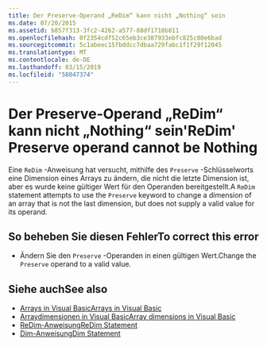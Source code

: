 ```yaml
---
title: Der Preserve-Operand „ReDim“ kann nicht „Nothing“ sein
ms.date: 07/20/2015
ms.assetid: b857f313-3fc2-4262-a577-88df1718b811
ms.openlocfilehash: 0f2354cdf52c65eb3ce387933ebfc825c80e6bad
ms.sourcegitcommit: 5c1abeec15fbddcc7dbaa729fabc1f1f29f12045
ms.translationtype: MT
ms.contentlocale: de-DE
ms.lasthandoff: 03/15/2019
ms.locfileid: "58047374"
---
```

# <a name="redim-preserve-operand-cannot-be-nothing"></a><span data-ttu-id="106ac-102">Der Preserve-Operand „ReDim“ kann nicht „Nothing“ sein</span><span class="sxs-lookup"><span data-stu-id="106ac-102">'ReDim' Preserve operand cannot be Nothing</span></span>
<span data-ttu-id="106ac-103">Eine `ReDim` -Anweisung hat versucht, mithilfe des `Preserve` -Schlüsselworts eine Dimension eines Arrays zu ändern, die nicht die letzte Dimension ist, aber es wurde keine gültiger Wert für den Operanden bereitgestellt.</span><span class="sxs-lookup"><span data-stu-id="106ac-103">A `ReDim` statement attempts to use the `Preserve` keyword to change a dimension of an array that is not the last dimension, but does not supply a valid value for its operand.</span></span>  
  
## <a name="to-correct-this-error"></a><span data-ttu-id="106ac-104">So beheben Sie diesen Fehler</span><span class="sxs-lookup"><span data-stu-id="106ac-104">To correct this error</span></span>  
  
-   <span data-ttu-id="106ac-105">Ändern Sie den `Preserve` -Operanden in einen gültigen Wert.</span><span class="sxs-lookup"><span data-stu-id="106ac-105">Change the `Preserve` operand to a valid value.</span></span>  
  
## <a name="see-also"></a><span data-ttu-id="106ac-106">Siehe auch</span><span class="sxs-lookup"><span data-stu-id="106ac-106">See also</span></span>

- [<span data-ttu-id="106ac-107">Arrays in Visual Basic</span><span class="sxs-lookup"><span data-stu-id="106ac-107">Arrays in Visual Basic</span></span>](~/docs/visual-basic/programming-guide/language-features/arrays/index.md)
- [<span data-ttu-id="106ac-108">Arraydimensionen in Visual Basic</span><span class="sxs-lookup"><span data-stu-id="106ac-108">Array dimensions in Visual Basic</span></span>](~/docs/visual-basic/programming-guide/language-features/arrays/array-dimensions.md)
- [<span data-ttu-id="106ac-109">ReDim-Anweisung</span><span class="sxs-lookup"><span data-stu-id="106ac-109">ReDim Statement</span></span>](../../visual-basic/language-reference/statements/redim-statement.md)
- [<span data-ttu-id="106ac-110">Dim-Anweisung</span><span class="sxs-lookup"><span data-stu-id="106ac-110">Dim Statement</span></span>](../../visual-basic/language-reference/statements/dim-statement.md)
